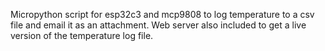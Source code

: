 Micropython script for esp32c3 and mcp9808 to log temperature to a csv file and email it as an attachment. Web server also included to get a live version of the temperature log file.
